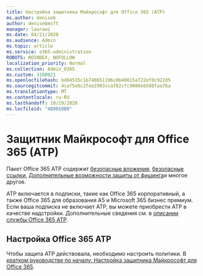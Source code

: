 ```yaml
---
title: Настройка защитника Майкрософт для Office 365 (ATP)
ms.author: deniseb
author: denisebmsft
manager: laurawi
ms.date: 04/21/2020
ms.audience: Admin
ms.topic: article
ms.service: o365-administration
ROBOTS: NOINDEX, NOFOLLOW
localization_priority: Normal
ms.collection: Admin_O365
ms.custom: 3100021
ms.openlocfilehash: bd04535c1b740651196c0b40015a722ef0c922d5
ms.sourcegitcommit: 4caf5e6c2fee2903ccaf92cfc9006eb580faa7ba
ms.translationtype: MT
ms.contentlocale: ru-RU
ms.lasthandoff: 10/29/2020
ms.locfileid: "48801088"
---
```

# <a name="microsoft-defender-for-office-365-atp"></a>Защитник Майкрософт для Office 365 (ATP)

Пакет Office 365 ATP содержит [безопасные вложения](https://docs.microsoft.com/microsoft-365/security/office-365-security/atp-safe-attachments), [безопасные ссылки](https://docs.microsoft.com/microsoft-365/security/office-365-security/atp-safe-links), [Дополнительные возможности защиты от фишинга](https://docs.microsoft.com/microsoft-365/security/office-365-security/atp-anti-phishing)и многое другое. 

ATP включается в подписки, такие как Office 365 корпоративный, а также Office 365 для образования A5 и Microsoft 365 бизнес премиум. Если ваша подписка не включает ATP, вы можете приобрести ATP в качестве надстройки. Дополнительные сведения см. в [описании службы Office 365 ATP](https://docs.microsoft.com/office365/servicedescriptions/office-365-advanced-threat-protection-service-description).

## <a name="set-up-office-365-atp"></a>Настройка Office 365 ATP

Чтобы защита ATP действовала, необходимо настроить политики. В [кратком руководстве по началу: Настройка защитника Майкрософт для Office 365](https://docs.microsoft.com/office365/securitycompliance/checklist-atp-setup).

